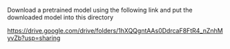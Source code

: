 Download a pretrained model using the following link and put the downloaded model into this directory

https://drive.google.com/drive/folders/1hXQQgntAAs0DdrcaF8FtR4_nZnhMyvZb?usp=sharing
